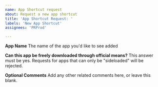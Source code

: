 ```yaml
---
name: App Shortcut request
about: Request a new app shortcut
title: 'App Shortcut Request: '
labels: 'New App Shortcut'
assignees: 'PRProd'

---
```


**App Name**
The name of the app you'd like to see added

**Can this app be freely downloaded through official means?**
This answer must be yes.  Requests for apps that can only be "sideloaded" will be rejected.

**Optional Comments**
Add any other related comments here, or leave this blank.
